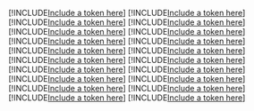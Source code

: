 [!INCLUDE[Include a token here](refs1520823292895/r1.md)]
[!INCLUDE[Include a token here](refs1520823292895/r2.md)]
[!INCLUDE[Include a token here](refs1520823292895/r3.md)]
[!INCLUDE[Include a token here](refs1520823292895/r4.md)]
[!INCLUDE[Include a token here](refs1520823292895/r5.md)]
[!INCLUDE[Include a token here](refs1520823292895/r6.md)]
[!INCLUDE[Include a token here](refs1520823292895/r7.md)]
[!INCLUDE[Include a token here](refs1520823292895/r8.md)]
[!INCLUDE[Include a token here](refs1520823292895/r9.md)]
[!INCLUDE[Include a token here](refs1520823292895/r10.md)]
[!INCLUDE[Include a token here](refs1520823292895/r11.md)]
[!INCLUDE[Include a token here](refs1520823292895/r12.md)]
[!INCLUDE[Include a token here](refs1520823292895/r13.md)]
[!INCLUDE[Include a token here](refs1520823292895/r14.md)]
[!INCLUDE[Include a token here](refs1520823292895/r15.md)]
[!INCLUDE[Include a token here](refs1520823292895/r16.md)]
[!INCLUDE[Include a token here](refs1520823292895/r17.md)]
[!INCLUDE[Include a token here](refs1520823292895/r18.md)]
[!INCLUDE[Include a token here](refs1520823292895/r19.md)]
[!INCLUDE[Include a token here](refs1520823292895/r20.md)]